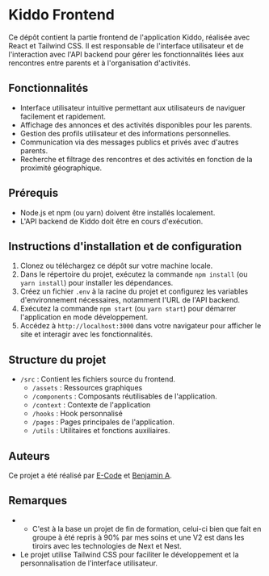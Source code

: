 # Kiddo Frontend

Ce dépôt contient la partie frontend de l'application Kiddo, réalisée avec React et Tailwind CSS. 
Il est responsable de l'interface utilisateur et de l'interaction avec l'API backend pour gérer les fonctionnalités liées aux rencontres entre parents et à l'organisation d'activités.

## Fonctionnalités

- Interface utilisateur intuitive permettant aux utilisateurs de naviguer facilement et rapidement.
- Affichage des annonces et des activités disponibles pour les parents.
- Gestion des profils utilisateur et des informations personnelles.
- Communication via des messages publics et privés avec d'autres parents.
- Recherche et filtrage des rencontres et des activités en fonction de la proximité géographique.

## Prérequis

- Node.js et npm (ou yarn) doivent être installés localement.
- L'API backend de Kiddo doit être en cours d'exécution.

## Instructions d'installation et de configuration

1. Clonez ou téléchargez ce dépôt sur votre machine locale.
2. Dans le répertoire du projet, exécutez la commande `npm install` (ou `yarn install`) pour installer les dépendances.
3. Créez un fichier `.env` à la racine du projet et configurez les variables d'environnement nécessaires, notamment l'URL de l'API backend.
4. Exécutez la commande `npm start` (ou `yarn start`) pour démarrer l'application en mode développement.
5. Accédez à `http://localhost:3000` dans votre navigateur pour afficher le site et interagir avec les fonctionnalités.

## Structure du projet

- `/src` : Contient les fichiers source du frontend.
  - `/assets` : Ressources graphiques
  - `/components` : Composants réutilisables de l'application.
  - `/context` : Contexte de l'application
  - `/hooks` : Hook personnalisé
  - `/pages` : Pages principales de l'application.
  - `/utils` : Utilitaires et fonctions auxiliaires.

## Auteurs

Ce projet a été réalisé par [E-Code](https://github.com/KinderrKill) et [Benjamin A](https://github.com/Baoufa).

## Remarques

- - C'est à la base un projet de fin de formation, celui-ci bien que fait en groupe à été repris à 90% par mes soins et une V2 est dans les tiroirs avec les technologies de Next et Nest.
- Le projet utilise Tailwind CSS pour faciliter le développement et la personnalisation de l'interface utilisateur.

